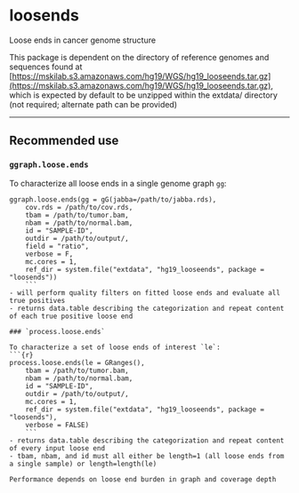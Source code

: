 # loosends
Loose ends in cancer genome structure

This package is dependent on the directory of reference genomes and sequences found at [https://mskilab.s3.amazonaws.com/hg19/WGS/hg19_looseends.tar.gz](https://mskilab.s3.amazonaws.com/hg19/WGS/hg19_looseends.tar.gz), which is expected by default to be unzipped within the extdata/ directory (not required; alternate path can be provided)

---

## Recommended use

### `ggraph.loose.ends`

To characterize all loose ends in a single genome graph `gg`:
```{r}
ggraph.loose.ends(gg = gG(jabba=/path/to/jabba.rds),
    cov.rds = /path/to/cov.rds,
    tbam = /path/to/tumor.bam,
    nbam = /path/to/normal.bam,
    id = "SAMPLE-ID",
    outdir = /path/to/output/, 
    field = "ratio",
    verbose = F,
    mc.cores = 1,
    ref_dir = system.file("extdata", "hg19_looseends", package = "loosends"))
    ```
- will perform quality filters on fitted loose ends and evaluate all true positives
- returns data.table describing the categorization and repeat content of each true positive loose end

### `process.loose.ends`

To characterize a set of loose ends of interest `le`:
```{r}
process.loose.ends(le = GRanges(),
    tbam = /path/to/tumor.bam,
    nbam = /path/to/normal.bam,
    id = "SAMPLE-ID",
    outdir = /path/to/output/,
    mc.cores = 1, 
    ref_dir = system.file("extdata", "hg19_looseends", package = "loosends"), 
    verbose = FALSE)
    ```
- returns data.table describing the categorization and repeat content of every input loose end
- tbam, nbam, and id must all either be length=1 (all loose ends from a single sample) or length=length(le)

Performance depends on loose end burden in graph and coverage depth
